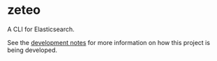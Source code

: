 # zeteo
A CLI for Elasticsearch.

See the [development notes](./docs/development.md) for more information on how this project is being developed.
